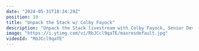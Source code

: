 ```yaml
---
date: "2024-05-31T18:34:29Z"
position: 10
title: "Unpack the Stack w/ Colby Fayock"
description: "Unpack the Stack livestream with Colby Fayock, Senior Developer Experience Engineer at Cloudinary.  \nIn these live streams we unpack a stack. As in, a technical person explains how they built something or we talk about something technical that excites them. \n\nAstrocoder, Developer Experience Engineer, Space Jelly Commander\nColby Fayock helps others get the tech out of the way to solve real problems with the tools of the web. He works with the dev community at Cloudinary and is a prolific creator of educational content teaching others through learning by doing one Star Wars plush cuddle at a time. \nhttps://twitter.com/colbyfayock\nhttps://twitter.com/cloudinary\n\n\nLivestream Host: Tim Benniks \nhttps://twitter.com/timbenniks\nhttps://www.linkedin.com/in/timbenniks/\n\nJoin us on Discord at https://uniform.to/discord\n\nFollow us on:\nFacebook: https://www.facebook.com/people/Uniform/\nTwitter: https://twitter.com/UniformDev \nLinkedIn: https://www.linkedin.com/company/unif..."
image: "https://i.ytimg.com/vi/RbJCcl9qaTE/maxresdefault.jpg"
videoId: "RbJCcl9qaTE"
---
```


